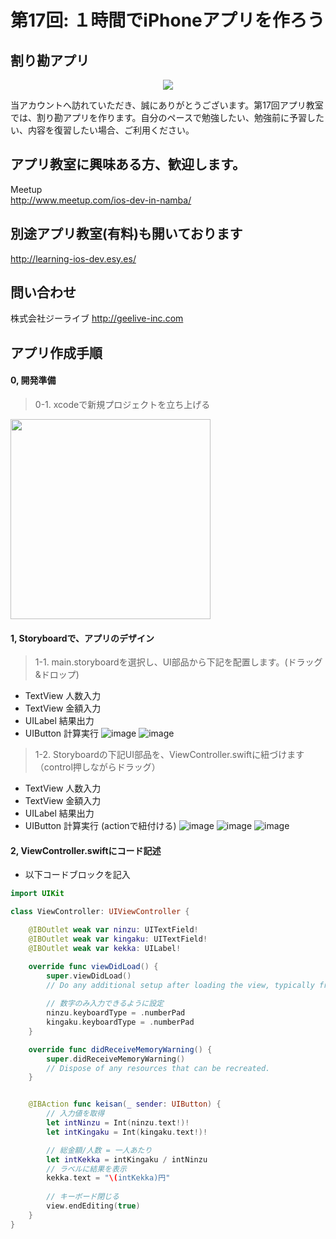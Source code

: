 # 第17回: １時間でiPhoneアプリを作ろう
## 割り勘アプリ

  <div style="text-align:center"><img src ="https://github.com/iosClassForBeginner/sampleWarikanApp/blob/master/Assets/sample.png" /></div>
  
  当アカウントへ訪れていただき、誠にありがとうございます。第17回アプリ教室では、割り勘アプリを作ります。自分のペースで勉強したい、勉強前に予習したい、内容を復習したい場合、ご利用ください。
  
## アプリ教室に興味ある方、歓迎します。  
  Meetup  
  http://www.meetup.com/ios-dev-in-namba/
  
## 別途アプリ教室(有料)も開いております  
  http://learning-ios-dev.esy.es/  

## 問い合わせ
  株式会社ジーライブ
  http://geelive-inc.com  

## アプリ作成手順

#### 0, 開発準備
> 0-1. xcodeで新規プロジェクトを立ち上げる
<img src="https://raw.githubusercontent.com/iosClassForBeginner/XcodeHowToImage/master/Assets/create_new_project.gif" width="320px">

#### 1, Storyboardで、アプリのデザイン
> 1-1. main.storyboardを選択し、UI部品から下記を配置します。(ドラッグ&ドロップ)
- TextView 人数入力
- TextView 金額入力
- UILabel 結果出力
- UIButton 計算実行
![image](https://raw.githubusercontent.com/iosClassForBeginner/XcodeHowToImage/master/Assets/set_uilabel.gif)
![image](https://raw.githubusercontent.com/iosClassForBeginner/XcodeHowToImage/master/Assets/set_button.gif)

> 1-2. Storyboardの下記UI部品を、ViewController.swiftに紐づけます（control押しながらドラッグ）
- TextView 人数入力
- TextView 金額入力
- UILabel 結果出力
- UIButton 計算実行 (actionで紐付ける)
![image](https://raw.githubusercontent.com/iosClassForBeginner/XcodeHowToImage/master/Assets/tying_button_action.gif)
![image](https://raw.githubusercontent.com/iosClassForBeginner/XcodeHowToImage/master/Assets/tying_textfield.gif)
![image](https://raw.githubusercontent.com/iosClassForBeginner/XcodeHowToImage/master/Assets/tying_uilabel.gif)

#### 2, ViewController.swiftにコード記述
- 以下コードブロックを記入
  
```Swift
import UIKit

class ViewController: UIViewController {

    @IBOutlet weak var ninzu: UITextField!
    @IBOutlet weak var kingaku: UITextField!
    @IBOutlet weak var kekka: UILabel!

    override func viewDidLoad() {
        super.viewDidLoad()
        // Do any additional setup after loading the view, typically from a nib.
        
        // 数字のみ入力できるように設定
        ninzu.keyboardType = .numberPad
        kingaku.keyboardType = .numberPad
    }

    override func didReceiveMemoryWarning() {
        super.didReceiveMemoryWarning()
        // Dispose of any resources that can be recreated.
    }


    @IBAction func keisan(_ sender: UIButton) {
        // 入力値を取得
        let intNinzu = Int(ninzu.text!)!
        let intKingaku = Int(kingaku.text!)!

        // 総金額/人数 = 一人あたり
        let intKekka = intKingaku / intNinzu
        // ラベルに結果を表示
        kekka.text = "\(intKekka)円"
        
        // キーボード閉じる
        view.endEditing(true)
    }
}

```
